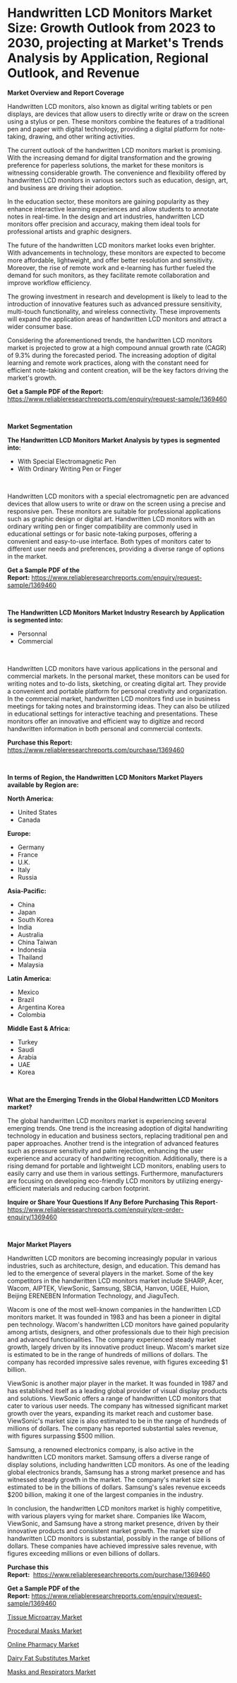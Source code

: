 <p><h1>Handwritten LCD Monitors Market Size: Growth Outlook from 2023 to 2030, projecting at Market's Trends Analysis by Application, Regional Outlook, and Revenue</h1></p><p><strong>Market Overview and Report Coverage</strong></p>
<p><p>Handwritten LCD monitors, also known as digital writing tablets or pen displays, are devices that allow users to directly write or draw on the screen using a stylus or pen. These monitors combine the features of a traditional pen and paper with digital technology, providing a digital platform for note-taking, drawing, and other writing activities.</p><p>The current outlook of the handwritten LCD monitors market is promising. With the increasing demand for digital transformation and the growing preference for paperless solutions, the market for these monitors is witnessing considerable growth. The convenience and flexibility offered by handwritten LCD monitors in various sectors such as education, design, art, and business are driving their adoption.</p><p>In the education sector, these monitors are gaining popularity as they enhance interactive learning experiences and allow students to annotate notes in real-time. In the design and art industries, handwritten LCD monitors offer precision and accuracy, making them ideal tools for professional artists and graphic designers.</p><p>The future of the handwritten LCD monitors market looks even brighter. With advancements in technology, these monitors are expected to become more affordable, lightweight, and offer better resolution and sensitivity. Moreover, the rise of remote work and e-learning has further fueled the demand for such monitors, as they facilitate remote collaboration and improve workflow efficiency.</p><p>The growing investment in research and development is likely to lead to the introduction of innovative features such as advanced pressure sensitivity, multi-touch functionality, and wireless connectivity. These improvements will expand the application areas of handwritten LCD monitors and attract a wider consumer base.</p><p>Considering the aforementioned trends, the handwritten LCD monitors market is projected to grow at a high compound annual growth rate (CAGR) of 9.3% during the forecasted period. The increasing adoption of digital learning and remote work practices, along with the constant need for efficient note-taking and content creation, will be the key factors driving the market's growth.</p></p>
<p><strong>Get a Sample PDF of the Report:</strong> <a href="https://www.reliableresearchreports.com/enquiry/request-sample/1369460">https://www.reliableresearchreports.com/enquiry/request-sample/1369460</a></p>
<p>&nbsp;</p>
<p><strong>Market Segmentation</strong></p>
<p><strong>The Handwritten LCD Monitors Market Analysis by types is segmented into:</strong></p>
<p><ul><li>With Special Electromagnetic Pen</li><li>With Ordinary Writing Pen or Finger</li></ul></p>
<p>&nbsp;</p>
<p><p>Handwritten LCD monitors with a special electromagnetic pen are advanced devices that allow users to write or draw on the screen using a precise and responsive pen. These monitors are suitable for professional applications such as graphic design or digital art. Handwritten LCD monitors with an ordinary writing pen or finger compatibility are commonly used in educational settings or for basic note-taking purposes, offering a convenient and easy-to-use interface. Both types of monitors cater to different user needs and preferences, providing a diverse range of options in the market.</p></p>
<p><strong>Get a Sample PDF of the Report:</strong>&nbsp;<a href="https://www.reliableresearchreports.com/enquiry/request-sample/1369460">https://www.reliableresearchreports.com/enquiry/request-sample/1369460</a></p>
<p>&nbsp;</p>
<p><strong>The Handwritten LCD Monitors Market Industry Research by Application is segmented into:</strong></p>
<p><ul><li>Personnal</li><li>Commercial</li></ul></p>
<p>&nbsp;</p>
<p><p>Handwritten LCD monitors have various applications in the personal and commercial markets. In the personal market, these monitors can be used for writing notes and to-do lists, sketching, or creating digital art. They provide a convenient and portable platform for personal creativity and organization. In the commercial market, handwritten LCD monitors find use in business meetings for taking notes and brainstorming ideas. They can also be utilized in educational settings for interactive teaching and presentations. These monitors offer an innovative and efficient way to digitize and record handwritten information in both personal and commercial contexts.</p></p>
<p><strong>Purchase this Report:</strong>&nbsp; <a href="https://www.reliableresearchreports.com/purchase/1369460">https://www.reliableresearchreports.com/purchase/1369460</a></p>
<p>&nbsp;</p>
<p><strong>In terms of Region, the Handwritten LCD Monitors Market Players available by Region are:</strong></p>
<p>
    <p> <strong> North America: </strong>
        <ul>
            <li>United States</li>
            <li>Canada</li>
        </ul>
        </p> 
    <p> <strong> Europe: </strong>
        <ul>
            <li>Germany</li>
            <li>France</li>
            <li>U.K.</li>
            <li>Italy</li>
            <li>Russia</li>
        </ul>
        </p> 
    <p> <strong> Asia-Pacific: </strong>
        <ul>
            <li>China</li>
            <li>Japan</li>
            <li>South Korea</li>
            <li>India</li>
            <li>Australia</li>
            <li>China Taiwan</li>
            <li>Indonesia</li>
            <li>Thailand</li>
            <li>Malaysia</li>
        </ul>
        </p> 
    <p> <strong> Latin America: </strong>
        <ul>
            <li>Mexico</li>
            <li>Brazil</li>
            <li>Argentina Korea</li>
            <li>Colombia</li>
        </ul>
        </p> 
    <p> <strong> Middle East & Africa: </strong>
        <ul>
            <li>Turkey</li>
            <li>Saudi</li>
            <li>Arabia</li>
            <li>UAE</li>
            <li>Korea</li>
        </ul>
    </p>
    </p>
<p>&nbsp;</p>
<p><strong>What are the Emerging Trends in the Global Handwritten LCD Monitors market?</strong></p>
<p><p>The global handwritten LCD monitors market is experiencing several emerging trends. One trend is the increasing adoption of digital handwriting technology in education and business sectors, replacing traditional pen and paper approaches. Another trend is the integration of advanced features such as pressure sensitivity and palm rejection, enhancing the user experience and accuracy of handwriting recognition. Additionally, there is a rising demand for portable and lightweight LCD monitors, enabling users to easily carry and use them in various settings. Furthermore, manufacturers are focusing on developing eco-friendly LCD monitors by utilizing energy-efficient materials and reducing carbon footprint.</p></p>
<p><strong>Inquire or Share Your Questions If Any Before Purchasing This Report</strong>- <a href="https://www.reliableresearchreports.com/enquiry/pre-order-enquiry/1369460">https://www.reliableresearchreports.com/enquiry/pre-order-enquiry/1369460</a></p>
<p>&nbsp;</p>
<p><strong>Major Market Players</strong></p>
<p><p>Handwritten LCD monitors are becoming increasingly popular in various industries, such as architecture, design, and education. This demand has led to the emergence of several players in the market. Some of the key competitors in the handwritten LCD monitors market include SHARP, Acer, Wacom, AIPTEK, ViewSonic, Samsung, SBCIA, Hanvon, UGEE, Huion, Beijing ERENEBEN Information Technology, and JiaguTech.</p><p>Wacom is one of the most well-known companies in the handwritten LCD monitors market. It was founded in 1983 and has been a pioneer in digital pen technology. Wacom's handwritten LCD monitors have gained popularity among artists, designers, and other professionals due to their high precision and advanced functionalities. The company experienced steady market growth, largely driven by its innovative product lineup. Wacom's market size is estimated to be in the range of hundreds of millions of dollars. The company has recorded impressive sales revenue, with figures exceeding $1 billion.</p><p>ViewSonic is another major player in the market. It was founded in 1987 and has established itself as a leading global provider of visual display products and solutions. ViewSonic offers a range of handwritten LCD monitors that cater to various user needs. The company has witnessed significant market growth over the years, expanding its market reach and customer base. ViewSonic's market size is also estimated to be in the range of hundreds of millions of dollars. The company has reported substantial sales revenue, with figures surpassing $500 million.</p><p>Samsung, a renowned electronics company, is also active in the handwritten LCD monitors market. Samsung offers a diverse range of display solutions, including handwritten LCD monitors. As one of the leading global electronics brands, Samsung has a strong market presence and has witnessed steady growth in the market. The company's market size is estimated to be in the billions of dollars. Samsung's sales revenue exceeds $200 billion, making it one of the largest companies in the industry.</p><p>In conclusion, the handwritten LCD monitors market is highly competitive, with various players vying for market share. Companies like Wacom, ViewSonic, and Samsung have a strong market presence, driven by their innovative products and consistent market growth. The market size of handwritten LCD monitors is substantial, possibly in the range of billions of dollars. These companies have achieved impressive sales revenue, with figures exceeding millions or even billions of dollars.</p></p>
<p><strong>Purchase this Report:</strong>&nbsp;&nbsp;<a href="https://www.reliableresearchreports.com/purchase/1369460">https://www.reliableresearchreports.com/purchase/1369460</a></p>
<p></p>
<p><strong>Get a Sample PDF of the Report:</strong>&nbsp;<a href="https://www.reliableresearchreports.com/enquiry/request-sample/1369460">https://www.reliableresearchreports.com/enquiry/request-sample/1369460</a></p>
<p><p><a href="https://medium.com/@verlielesch1927/tissue-microarray-market-size-cagr-trends-2024-2030-b26f0b78360a">Tissue Microarray Market</a></p><p><a href="https://www.linkedin.com/pulse/procedural-masks-market-size-share-global-analysis-report-iarbe/">Procedural Masks Market</a></p><p><a href="https://medium.com/@alethaebert2013/online-pharmacy-market-size-cagr-trends-2024-2030-f4d560f43032">Online Pharmacy Market</a></p><p><a href="https://www.linkedin.com/pulse/dairy-fat-substitutes-market-size-share-amp-trends-kvxtf/">Dairy Fat Substitutes Market</a></p><p><a href="https://www.linkedin.com/pulse/masks-respirators-market-size-growth-forecast-from-2023-esdoe/">Masks and Respirators Market</a></p></p>